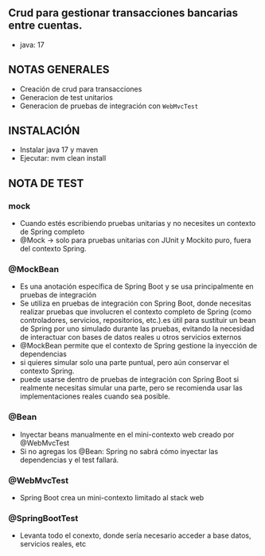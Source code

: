 ## Crud para gestionar transacciones bancarias entre cuentas.
- java: 17
## NOTAS GENERALES
- Creación de crud para transacciones
- Generacion de test unitarios 
- Generacion de pruebas de integración con ``WebMvcTest``

## INSTALACIÓN
- Instalar java 17 y maven
- Ejecutar: nvm clean install

## NOTA DE TEST
### mock
- Cuando estés escribiendo pruebas unitarias y no necesites un contexto de Spring completo
- @Mock → solo para pruebas unitarias con JUnit y Mockito puro, fuera del contexto Spring.
### @MockBean 
- Es una anotación específica de Spring Boot y se usa principalmente en pruebas de integración
- Se utiliza en pruebas de integración con Spring Boot, donde necesitas realizar pruebas que involucren el contexto 
  completo de Spring (como controladores, servicios, repositorios, etc.).es útil para sustituir un bean de Spring por 
  uno simulado durante las pruebas, evitando la necesidad de interactuar con bases de datos reales u otros servicios externos
- @MockBean permite que el contexto de Spring gestione la inyección de dependencias
- si quieres simular solo una parte puntual, pero aún conservar el contexto Spring.
-  puede usarse dentro de pruebas de integración con Spring Boot si realmente necesitas simular una parte, pero se
   recomienda usar las implementaciones reales cuando sea posible.

### @Bean
-  Inyectar beans manualmente en el mini-contexto web creado por @WebMvcTest
- Si no agregas los @Bean: Spring no sabrá cómo inyectar las dependencias y el test fallará.
### @WebMvcTest
- Spring Boot crea un mini-contexto limitado al stack web
### @SpringBootTest
- Levanta todo el conexto, donde sería necesario acceder a base datos, servicios reales, etc

